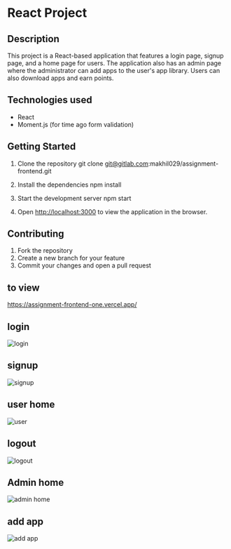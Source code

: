 # React Project

## Description
This project is a React-based application that features a login page, signup page, and a home page for users. The application also has an admin page where the administrator can add apps to the user's app library. Users can also download apps and earn points.

## Technologies used
- React
- Moment.js (for time ago form validation)

## Getting Started

1. Clone the repository
git clone git@gitlab.com:makhil029/assignment-frontend.git


2. Install the dependencies
npm install

3. Start the development server
npm start

4. Open [http://localhost:3000](http://localhost:3000) to view the application in the browser.

## Contributing

1. Fork the repository
2. Create a new branch for your feature
3. Commit your changes and open a pull request
## to view
https://assignment-frontend-one.vercel.app/
## login
![login](https://user-images.githubusercontent.com/42874037/214231339-c4f50136-1288-4730-8855-e731c6c91678.JPG)
## signup
![signup](https://user-images.githubusercontent.com/42874037/214231377-5358428f-10b4-4814-ac80-6fb52c4ebe97.JPG)

## user home
![user](https://user-images.githubusercontent.com/42874037/214231429-04f78879-f2ad-433e-800c-86703db33edf.JPG)

## logout
![logout](https://user-images.githubusercontent.com/42874037/214231527-9547008a-01c1-4819-b7ac-1331b090674b.JPG)
## Admin home
![admin home](https://user-images.githubusercontent.com/42874037/214231575-effa63df-2e61-47e1-a797-d64251c412c7.JPG)

## add app
![add app](https://user-images.githubusercontent.com/42874037/214231632-ef0020b0-f65a-4ecf-8fde-0526985e060e.JPG)


